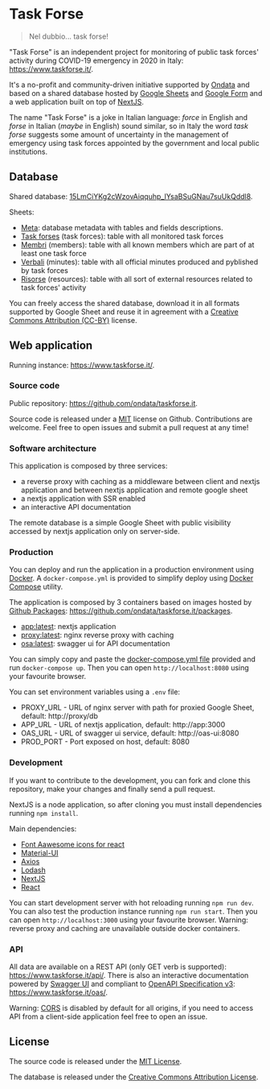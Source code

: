 # Task Forse

> Nel dubbio... task forse!

"Task Forse" is an independent project for monitoring of public task forces' activity during COVID-19 emergency in 2020 in Italy: https://www.taskforse.it/.

It's a no-profit and community-driven initiative supported by [Ondata](https://ondata.it) and based on a shared database hosted by [Google Sheets](https://www.google.com/intl/it/sheets/about/) and [Google Form](https://www.google.it/intl/it/forms/about/) and a web application built on top of [NextJS](https://nextjs.org/).

The name "Task Forse" is a joke in Italian language: _force_ in English and _forse_ in Italian (_maybe_ in English) sound similar, so in Italy the word _task forse_ suggests some amount of uncertainty in the management of emergency using task forces appointed by the government and local public institutions.

## Database

Shared database: [15LmCiYKg2cWzovAiqquhp_lYsaBSuGNau7suUkQddl8](https://docs.google.com/spreadsheets/d/15LmCiYKg2cWzovAiqquhp_lYsaBSuGNau7suUkQddl8/edit?usp=sharing).

Sheets:
- [Meta](https://docs.google.com/spreadsheets/d/15LmCiYKg2cWzovAiqquhp_lYsaBSuGNau7suUkQddl8/edit#gid=0): database metadata with tables and fields descriptions.
- [Task forses](https://docs.google.com/spreadsheets/d/15LmCiYKg2cWzovAiqquhp_lYsaBSuGNau7suUkQddl8/edit#gid=1428144440) (task forces): table with all monitored task forces
- [Membri](https://docs.google.com/spreadsheets/d/15LmCiYKg2cWzovAiqquhp_lYsaBSuGNau7suUkQddl8/edit#gid=886519616) (members): table with all known members which are part of at least one task force
- [Verbali](https://docs.google.com/spreadsheets/d/15LmCiYKg2cWzovAiqquhp_lYsaBSuGNau7suUkQddl8/edit#gid=939478784) (minutes): table with all official minutes produced and pyblished by task forces
- [Risorse](https://docs.google.com/spreadsheets/d/15LmCiYKg2cWzovAiqquhp_lYsaBSuGNau7suUkQddl8/edit#gid=369768687) (resources): table with all sort of external resources related to task forces' activity

You can freely access the shared database, download it in all formats supported by Google Sheet and reuse it in agreement with a [Creative Commons Attribution (CC-BY)](https://creativecommons.org/licenses/by/4.0/deed.it) license.

## Web application

Running instance: https://www.taskforse.it/.

### Source code

Public repository: https://github.com/ondata/taskforse.it.

Source code is released under a [MIT](https://opensource.org/licenses/MIT) license on Github. Contributions are welcome. Feel free to open issues and submit a pull request at any time!

### Software architecture

This application is composed by three services:
- a reverse proxy with caching as a middleware between client and nextjs application and between nextjs application and remote google sheet
- a nextjs application with SSR enabled
- an interactive API documentation

The remote database is a simple Google Sheet with public visibility accessed by nextjs application only on server-side.

### Production

You can deploy and run the application in a production environment using [Docker](https://www.docker.com/). A `docker-compose.yml` is provided to simplify deploy using [Docker Compose](https://docs.docker.com/compose/) utility.

The application is composed by 3 containers based on images hosted by [Github Packages](https://github.com/features/packages): https://github.com/ondata/taskforse.it/packages.
- [app:latest](https://github.com/ondata/taskforse.it/packages/233171): nextjs application
- [proxy:latest](https://github.com/ondata/taskforse.it/packages/233169): nginx reverse proxy with caching
- [osa:latest](https://github.com/ondata/taskforse.it/packages/233918): swagger ui for API documentation

You can simply copy and paste the [docker-compose.yml file](https://github.com/ondata/taskforse.it/blob/master/docker-compose.yml) provided and run `docker-compose up`. Then you can open `http://localhost:8080` using your favourite browser.

You can set environment variables using a `.env` file:
- PROXY_URL - URL of nginx server with path for proxied Google Sheet, default: http://proxy/db
- APP_URL - URL of nextjs application, default: http://app:3000
- OAS_URL - URL of swagger ui service, default: http://oas-ui:8080
- PROD_PORT - Port exposed on host, default: 8080

### Development

If you want to contribute to the development, you can fork and clone this repository, make your changes and finally send a pull request.

NextJS is a node application, so after cloning you must install dependencies running `npm install`.

Main dependencies:
- [Font Aawesome icons for react](https://fortawesome.com/)
- [Material-UI](https://material-ui.com/)
- [Axios](https://github.com/axios/axios)
- [Lodash](https://lodash.com/)
- [NextJS](https://nextjs.org/)
- [React](https://reactjs.org/)

You can start development server with hot reloading running `npm run dev`. You can also test the production instance running `npm run start`. Then you can open `http://localhost:3000` using your favourite browser. Warning: reverse proxy and caching are unavailable outside docker containers.

### API

All data are available on a REST API (only GET verb is supported): https://www.taskforse.it/api/. There is also an interactive documentation powered by [Swagger UI](https://swagger.io/tools/swagger-ui/) and compliant to [OpenAPI Specification v3](http://spec.openapis.org/oas/v3.0.3): https://www.taskforse.it/oas/.

Warning: [CORS](https://developer.mozilla.org/it/docs/Web/HTTP/CORS) is disabled by default for all origins, if you need to access API from a client-side application feel free to open an issue.

## License

The source code is released under the [MIT License](https://opensource.org/licenses/MIT).

The database is released under the [Creative Commons Attribution License](https://creativecommons.org/licenses/by/4.0/deed.it).
